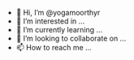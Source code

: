- 👋 Hi, I’m @yogamoorthyr
- 👀 I’m interested in ...
- 🌱 I’m currently learning ...
- 💞️ I’m looking to collaborate on ...
- 📫 How to reach me ...

<!---
yogamoorthyr/yogamoorthyr is a ✨ special ✨ repository because its `README.md` (this file) appears on your GitHub profile.
You can click the Preview link to take a look at your changes.
--->
